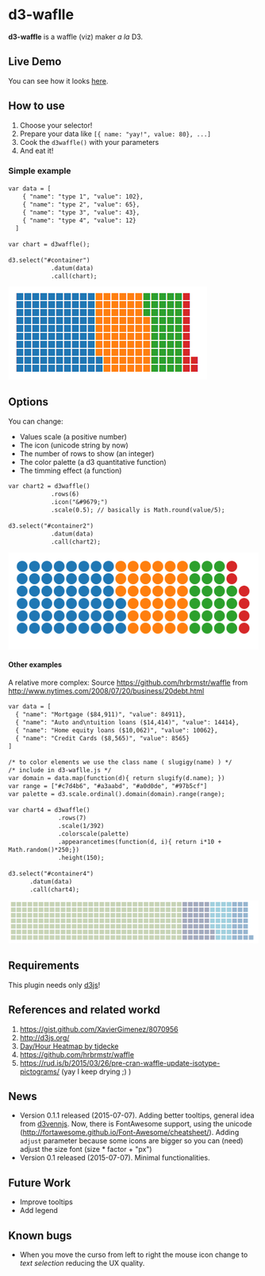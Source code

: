# d3-waflle

**d3-waffle**  is a waffle (viz) maker *a la* D3. 

## Live Demo

You can see how it looks [here](https://rawgit.com/jbkunst/d3-waffle/master/index.html).

## How to use

1. Choose your selector!
2. Prepare your data like `[{ name: "yay!", value: 80}, ...]`
2. Cook the `d3waffle()` with your parameters 
3. And eat it!

### Simple example 
```
var data = [
    { "name": "type 1", "value": 102},
    { "name": "type 2", "value": 65},
    { "name": "type 3", "value": 43},
    { "name": "type 4", "value": 12}
  ]

var chart = d3waffle();

d3.select("#container")
			.datum(data)
			.call(chart);
```

![](images/screenshot_1.png)

## Options

You can change:
- Values scale (a positive number)
- The icon (unicode string by now)
- The number of rows to show (an integer)
- The color palette (a d3 quantitative function) 
- The timming effect (a function)

```
var chart2 = d3waffle()
			.rows(6)
            .icon("&#9679;")
            .scale(0.5); // basically is Math.round(value/5);

d3.select("#container2")
			.datum(data)
			.call(chart2);

```
![](images/screenshot_2.png)

#### Other examples

A relative more complex:
Source https://github.com/hrbrmstr/waffle from http://www.nytimes.com/2008/07/20/business/20debt.html

```
var data = [
  { "name": "Mortgage ($84,911)", "value": 84911},
  { "name": "Auto and\ntuition loans ($14,414)", "value": 14414},
  { "name": "Home equity loans ($10,062)", "value": 10062},
  { "name": "Credit Cards ($8,565)", "value": 8565}
]

/* to color elements we use the class name ( slugigy(name) ) */
/* include in d3-waflle.js */
var domain = data.map(function(d){ return slugify(d.name); })
var range = ["#c7d4b6", "#a3aabd", "#a0d0de", "#97b5cf"]
var palette = d3.scale.ordinal().domain(domain).range(range);

var chart4 = d3waffle()
              .rows(7)
              .scale(1/392)
              .colorscale(palette)
              .appearancetimes(function(d, i){ return i*10 + Math.random()*250;})
              .height(150);

d3.select("#container4")
      .datum(data)
      .call(chart4);
```
![](images/screenshot_3.png)

## Requirements

This plugin needs only [d3js](http://d3js.org/)!

## References and related workd

1. https://gist.github.com/XavierGimenez/8070956
3. http://d3js.org/
4. [Day/Hour Heatmap by tjdecke](http://bl.ocks.org/tjdecke/5558084)
5. https://github.com/hrbrmstr/waffle
6. https://rud.is/b/2015/03/26/pre-cran-waffle-update-isotype-pictograms/ (yay I keep drying ;) )

## News
- Version 0.1.1 released (2015-07-07). Adding better tooltips, general idea from [d3vennjs](http://benfred.github.io/venn.js/examples/intersection_tooltip.html). Now, there is FontAwesome support, using the unicode (http://fortawesome.github.io/Font-Awesome/cheatsheet/). Adding `adjust` parameter because some icons are bigger so you can (need) adjust the size font (size * factor + "px")
- Version 0.1 released (2015-07-07). Minimal functionalities. 

## Future Work

- Improve tooltips
- Add legend

## Known bugs

- When you move the curso from left to right the mouse icon change to *text selection* reducing the UX quality.
